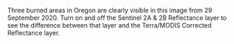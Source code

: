 Three burned areas in Oregon are clearly visible in this image from 29 September 2020. Turn on and off the Sentinel 2A & 2B Reflectance layer to see the difference between that layer and the Terra/MODIS Corrected Reflectance layer.